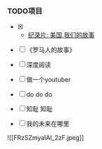 ### TODO项目

- [x] - [纪录片: 美国,我们的故事](https://www.bilibili.com/video/av11881122)
- [ ] 《罗马人的故事》
 - [ ] 深度阅读
 - [ ]  做一个youtuber
 - [ ] do do do
 - [ ]  知耻 知耻
 - [ ] 我的未来在哪里
 
 
 
 
 ![[FRzSZmyaIAI_2zF.jpeg]]